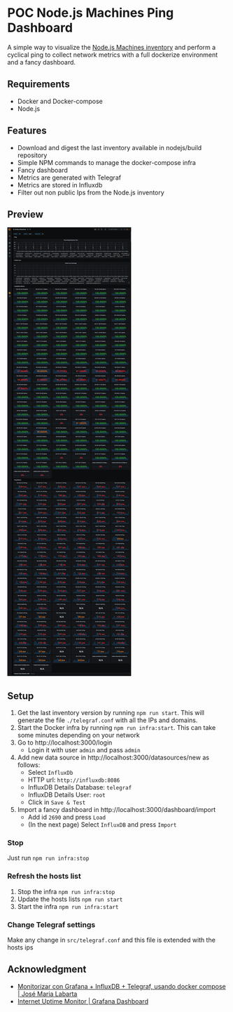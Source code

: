 # POC Node.js Machines Ping Dashboard

A simple way to visualize the [Node.js Machines inventory](https://github.com/nodejs/build/blob/main/ansible/inventory.yml) and perform a cyclical ping to collect network metrics with a full dockerize environment and a fancy dashboard. 

## Requirements
- Docker and Docker-compose
- Node.js

## Features
- Download and digest the last inventory available in nodejs/build repository
- Simple NPM commands to manage the docker-compose infra
- Fancy dashboard
- Metrics are generated with Telegraf
- Metrics are stored in Influxdb
- Filter out non public Ips from the Node.js inventory

## Preview

![Dashboard preview with all the hosts](__other__/screenshot.png)

## Setup

1. Get the last inventory version by running `npm run start`. This will generate the file `./telegraf.conf` with all the IPs and domains.
2. Start the Docker infra by running `npm run infra:start`. This can take some minutes depending on your network
3. Go to http://localhost:3000/login
    - Login it with user `admin` and pass `admin`
4. Add new data source in http://localhost:3000/datasources/new as follows:
    - Select `InfluxDb`
    - HTTP url: `http://influxdb:8086`
    - InfluxDB Details Database: `telegraf`
    - InfluxDB Details User: `root`
    - Click in `Save & Test`
5. Import a fancy dashboard in http://localhost:3000/dashboard/import
    - Add id `2690` and press `Load`
    - (In the next page) Select `InfluxDB` and press `Import`

### Stop

Just run `npm run infra:stop`

### Refresh the hosts list

1. Stop the infra `npm run infra:stop`
2. Update the hosts lists `npm run start`
3. Start the infra `npm run infra:start`

### Change Telegraf settings

Make any change in `src/telegraf.conf` and this file is extended with the hosts ips

## Acknowledgment

- [Monitorizar con Grafana + InfluxDB + Telegraf, usando docker compose | José Maria Labarta](https://www.youtube.com/watch?v=ykyb8K1dYuY)
- [Internet Uptime Monitor | Grafana Dashboard](https://grafana.com/grafana/dashboards/2690-internet-uptime-monitor/)
